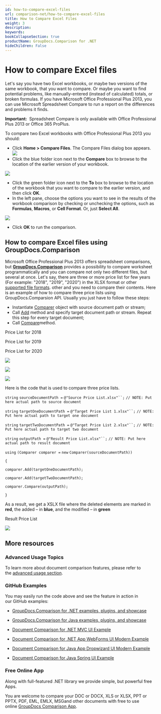 ```yaml
---
id: how-to-compare-excel-files
url: comparison-net/how-to-compare-excel-files
title: How to Compare Excel Files
weight: 3
description: 
keywords: 
bookCollapseSection: true
productName: GroupDocs.Comparison for .NET
hideChildren: False
---
```


# How to compare Excel files

Let's say you have two Excel workbooks, or maybe two versions of the same workbook, that you want to compare. Or maybe you want to find potential problems, like manually-entered (instead of calculated) totals, or broken formulas. If you have Microsoft Office Professional Plus 2013, you can use Microsoft Spreadsheet Compare to run a report on the differences and problems it finds.

**Important:**  Spreadsheet Compare is only available with Office Professional Plus 2013 or Office 365 ProPlus.

To compare two Excel workbooks with Office Professional Plus 2013 you should:

*   Click **Home > Compare Files**. The Compare Files dialog box appears.  
![](comparison-net/getting-started/comparison-use-cases/how-to-compare-excel-files/88342543.jpg)
*   Click the blue folder icon next to the **Compare** box to browse to the location of the earlier version of your workbook.  
      
![](comparison-net/getting-started/comparison-use-cases/how-to-compare-excel-files/88342544.jpg)
      
    
*   Click the green folder icon next to the **To** box to browse to the location of the workbook that you want to compare to the earlier version, and then click **OK**.
*   In the left pane, choose the options you want to see in the results of the workbook comparison by checking or unchecking the options, such as **Formulas**, **Macros**, or **Cell Format**. Or, just **Select All**.  
      
![](comparison-net/getting-started/comparison-use-cases/how-to-compare-excel-files/88342545.png)
*   Click **OK** to run the comparison.

## How to compare Excel files using GroupDocs.Comparison

Microsoft Office Professional Plus 2013 offers spreadsheet comparisons, but **[GroupDocs.Comparison](https://products.groupdocs.com/comparison/net)** provides a possibility to compare worksheet programmatically and you can compare not only two different files, but several at once. Let's say, there are three or more price list for few years (For example: "2018", "2019", "2020") in the XLSX format or other [supported file formats](https://docs.groupdocs.com/display/comparisonnet/Supported+Document+Formats). other and you need to compare their contents. Here is an example of how to compare three price lists using GroupDocs.Comparsion API. Usually you just have to follow these steps:

*   Instantiate [Comparer](https://apireference.groupdocs.com/net/comparison/groupdocs.comparison/comparer) object with source document path or stream;
*   Call [Add](https://apireference.groupdocs.com/net/comparison/groupdocs.comparison/comparer/methods/add/index) method and specify target document path or stream. Repeat this step for every target document;
*   Call [Compare](https://apireference.groupdocs.com/net/comparison/groupdocs.comparison/comparer/methods/compare/index)method.  
      
    

Price List for 2018

Price List for 2019

Price List for 2020

![](comparison-net/getting-started/comparison-use-cases/how-to-compare-excel-files/88342546.png)

![](comparison-net/getting-started/comparison-use-cases/how-to-compare-excel-files/88342547.png)

![](comparison-net/getting-started/comparison-use-cases/how-to-compare-excel-files/88342548.png)

Here is the code that is used to compare three price lists.

`string` `sourceDocumentPath =` `@"Source Price List.xlsx"``;` `// NOTE: Put here actual path to source document`

`string` `targetOneDocumentPath =` `@"Target Price List 1.xlsx"``;` `// NOTE: Put here actual path to target one document`

`string` `targetTwoDocumentPath =` `@"Target Price List 2.xlsx"``;` `// NOTE: Put here actual path to target two document`

`string` `outputPath =` `@"Result Price List.xlsx"``;` `// NOTE: Put here actual path to result document`

`using` `(Comparer comparer =` `new` `Comparer(sourceDocumentPath))`

`{`

`comparer.Add(targetOneDocumentPath);`

`comparer.Add(targetTwoDocumentPath);`

`comparer.Compare(outputPath);`

`}`

As a result, we get a XSLX file where the deleted elements are marked in **red**, the added – in **blue**, and the modified – in **green**

Result Price List

![](comparison-net/getting-started/comparison-use-cases/how-to-compare-excel-files/88342549.png)

## More resources

### Advanced Usage Topics

To learn more about document comparison features, please refer to the [advanced usage section](https://docs.groupdocs.com/display/comparisonnet/Advanced+usage).

### GitHub Examples

You may easily run the code above and see the feature in action in our GitHub examples:

*   [GroupDocs.Comparison for .NET examples, plugins, and showcase](https://github.com/groupdocs-comparison/GroupDocs.Comparison-for-.NET)
    
*   [GroupDocs.Comparison for Java examples, plugins, and showcase](https://github.com/groupdocs-comparison/GroupDocs.Comparison-for-Java)
    
*   [Document Comparison for .NET MVC UI Example](https://github.com/groupdocs-comparison/GroupDocs.Comparison-for-.NET-MVC) 
    
*   [Document Comparison for .NET App WebForms UI Modern Example](https://github.com/groupdocs-comparison/GroupDocs.Comparison-for-.NET-WebForms)
    
*   [Document Comparison for Java App Dropwizard UI Modern Example](https://github.com/groupdocs-comparison/GroupDocs.Comparison-for-Java-Dropwizard)
    
*   [Document Comparison for Java Spring UI Example](https://github.com/groupdocs-comparison/GroupDocs.Comparison-for-Java-Spring)
    

### Free Online App

Along with full-featured .NET library we provide simple, but powerful free Apps.  

You are welcome to compare your DOC or DOCX, XLS or XLSX, PPT or PPTX, PDF, EML, EMLX, MSGand other documents with free to use online [GroupDocs Comparison App](https://products.groupdocs.app/comparison).
